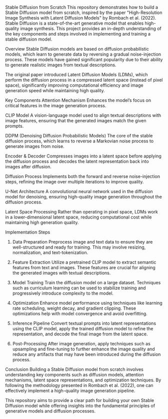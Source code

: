 Stable Diffusion from Scratch
This repository demonstrates how to build a Stable Diffusion model from scratch, inspired by the paper "High-Resolution Image Synthesis with Latent Diffusion Models" by Rombach et al. (2022). Stable Diffusion is a state-of-the-art generative model that enables high-quality image synthesis. This project provides an in-depth understanding of the key components and steps involved in implementing and training a stable diffusion model.

Overview
Stable Diffusion models are based on diffusion probabilistic models, which learn to generate data by reversing a gradual noise-injection process. These models have gained significant popularity due to their ability to generate realistic images from textual descriptions.

The original paper introduced Latent Diffusion Models (LDMs), which perform the diffusion process in a compressed latent space (instead of pixel space), significantly improving computational efficiency and image generation speed while maintaining high quality.

Key Components
Attention Mechanism
Enhances the model’s focus on critical features in the image generation process.

CLIP Model
A vision-language model used to align textual descriptions with image features, ensuring that the generated images match the given prompts.

DDPM (Denoising Diffusion Probabilistic Models)
The core of the stable diffusion process, which learns to reverse a Markovian noise process to generate images from noise.

Encoder & Decoder
Compresses images into a latent space before applying the diffusion process and decodes the latent representation back into images after diffusion.

Diffusion Process
Implements both the forward and reverse noise-injection steps, refining the image over multiple iterations to improve quality.

U-Net Architecture
A convolutional neural network used in the diffusion model for denoising, ensuring high-quality image generation throughout the diffusion process.

Latent Space Processing
Rather than operating in pixel space, LDMs work in a lower-dimensional latent space, reducing computational cost while maintaining high generation quality.

Implementation Steps
1. Data Preparation
Preprocess image and text data to ensure they are well-structured and ready for training. This may involve resizing, normalization, and text-tokenization.

2. Feature Extraction
Utilize a pretrained CLIP model to extract semantic features from text and images. These features are crucial for aligning the generated images with textual descriptions.

3. Model Training
Train the diffusion model on a large dataset. Techniques such as curriculum learning can be used to stabilize training and progressively introduce complexity to the model.

4. Optimization
Enhance model performance using techniques like learning rate scheduling, weight decay, and gradient clipping. These optimizations help with model convergence and avoid overfitting.

5. Inference Pipeline
Convert textual prompts into latent representations using the CLIP model, apply the trained diffusion model to refine the representation, and decode the final image from the latent space.

6. Post-Processing
After image generation, apply techniques such as upsampling and fine-tuning to further enhance the image quality and reduce any artifacts that may have been introduced during the diffusion process.

Conclusion
Building a Stable Diffusion model from scratch involves understanding key components such as diffusion models, attention mechanisms, latent space representations, and optimization techniques. By following the methodology presented in Rombach et al. (2022), one can effectively implement a high-quality image generation pipeline.

This repository aims to provide a clear path for building your own Stable Diffusion model while offering insights into the fundamental principles of generative models and diffusion processes.
